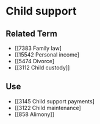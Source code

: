 # Child support  

## Related Term

- [[7383 Family law]
- [[15542 Personal income]
- [[5474 Divorce]
- [[3112 Child custody]]  

## Use

- [[3145 Child support payments]
- [[3122 Child maintenance]
- [[858 Alimony]]  

